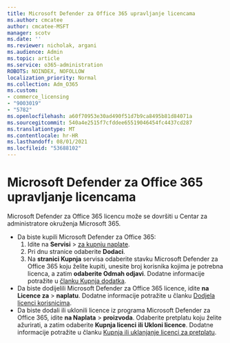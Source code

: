 ```yaml
---
title: Microsoft Defender za Office 365 upravljanje licencama
ms.author: cmcatee
author: cmcatee-MSFT
manager: scotv
ms.date: ''
ms.reviewer: nicholak, argani
ms.audience: Admin
ms.topic: article
ms.service: o365-administration
ROBOTS: NOINDEX, NOFOLLOW
localization_priority: Normal
ms.collection: Adm_O365
ms.custom:
- commerce_licensing
- "9003019"
- "5782"
ms.openlocfilehash: a60f70953e30ad490f51d7b9ca8495b81d84071a
ms.sourcegitcommit: 540a4e2515f7cfddee65519046454fc4437cd287
ms.translationtype: MT
ms.contentlocale: hr-HR
ms.lasthandoff: 08/01/2021
ms.locfileid: "53688102"
---
```

# <a name="microsoft-defender-for-office-365-license-management"></a>Microsoft Defender za Office 365 upravljanje licencama

Microsoft Defender za Office 365 licencu može se dovršiti u Centar za administratore okruženja Microsoft 365.

- Da biste kupili Microsoft Defender za Office 365:
    1. Idite na **Servisi**  >  [za kupnju naplate](https://go.microsoft.com/fwlink/p/?linkid=868433).
    2. Pri dnu stranice odaberite **Dodaci**.
    3. Na **stranici Kupnja** servisa odaberite stavku Microsoft Defender za Office 365 koju želite kupiti, unesite broj korisnika kojima je potrebna licenca, a zatim **odaberite Odmah odjavi**. Dodatne informacije potražite u [članku Kupnja dodatka](/microsoft-365/commerce/buy-or-edit-an-add-on).
- Da biste dodijelili Microsoft Defender za Office 365 licence, idite **na Licence za**  >  **naplatu**. Dodatne informacije potražite u članku [Dodjela licenci korisnicima](/microsoft-365/admin/manage/assign-licenses-to-users).
- Da biste dodali ili uklonili licence iz programa Microsoft Defender za Office 365, idite **na Naplata**  >  **proizvoda**. Odaberite pretplatu koju želite ažurirati, a zatim odaberite **Kupnja licenci** **ili Ukloni licence**. Dodatne informacije potražite u članku [Kupnja ili uklanjanje licenci za pretplatu](/microsoft-365/commerce/licenses/buy-licenses).